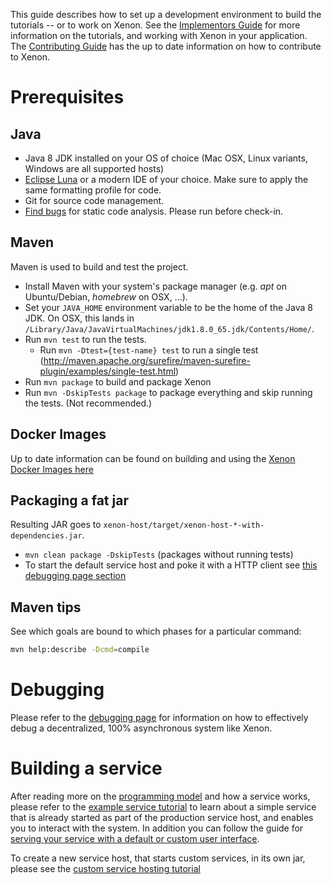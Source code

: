 This guide describes how to set up a development environment to build the tutorials -- or to work on Xenon.
See the [Implementors Guide](Implementors-Guide) for more information on the tutorials, and working with Xenon in your application.  The [Contributing Guide](Contributing) has the up to date information on how to contribute to Xenon.

# Prerequisites

## Java

 * Java 8 JDK installed on your OS of choice (Mac OSX, Linux variants, Windows are all supported hosts)
 * [Eclipse Luna](http://eclipse.org) or a modern IDE of your choice. Make sure to apply the same formatting profile for code.
 * Git for source code management.
 * [Find bugs](http://findbugs.sourceforge.net/) for static code analysis. Please run before check-in.

 
## Maven

Maven is used to build and test the project.

* Install Maven with your system's package manager (e.g. _apt_ on Ubuntu/Debian, _homebrew_ on OSX, ...).
* Set your `JAVA_HOME` environment variable to be the home of the Java 8 JDK. On OSX, this lands in `/Library/Java/JavaVirtualMachines/jdk1.8.0_65.jdk/Contents/Home/`.
* Run `mvn test` to run the tests.
  * Run `mvn -Dtest={test-name} test` to run a single test (http://maven.apache.org/surefire/maven-surefire-plugin/examples/single-test.html)
* Run `mvn package` to build and package Xenon
* Run `mvn -DskipTests package` to package everything and skip running the tests. (Not recommended.)

## Docker Images

Up to date information can be found on building and using the [Xenon Docker Images here](Docker-Images)

## Packaging a fat jar

Resulting JAR goes to `xenon-host/target/xenon-host-*-with-dependencies.jar`.

* `mvn clean package -DskipTests` (packages without running tests)
*  To start the default service host and poke it with a HTTP client see [this debugging page section](Debugging-and-Troubleshooting#starting-a-host)

## Maven tips

See which goals are bound to which phases for a particular command:

```sh
mvn help:describe -Dcmd=compile
```

# Debugging

Please refer to the [debugging page](Debugging-and-Troubleshooting) for information on how to effectively debug a decentralized, 100% asynchronous system like Xenon.

# Building a service

After reading more on the [programming model](Programming-Model) and how a service works, please refer to the [example service tutorial](Example-Service-Tutorial) to learn about a simple service that is already started as part of the production service host, and enables you to interact with the system. In addition you can follow the guide for [serving your service with a default or custom user interface](HostYourUi).

To create a new service host, that starts custom services, in its own jar, please see the [custom service hosting tutorial](Hosting-Custom-Services-On-Xenon)